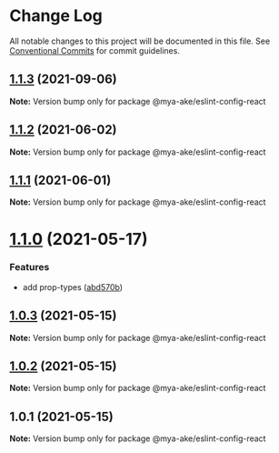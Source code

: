 # Change Log

All notable changes to this project will be documented in this file.
See [Conventional Commits](https://conventionalcommits.org) for commit guidelines.

## [1.1.3](https://github.com/mya-ake/shared/compare/@mya-ake/eslint-config-react@1.1.2...@mya-ake/eslint-config-react@1.1.3) (2021-09-06)

**Note:** Version bump only for package @mya-ake/eslint-config-react

## [1.1.2](https://github.com/mya-ake/shared/compare/@mya-ake/eslint-config-react@1.1.1...@mya-ake/eslint-config-react@1.1.2) (2021-06-02)

**Note:** Version bump only for package @mya-ake/eslint-config-react

## [1.1.1](https://github.com/mya-ake/shared/compare/@mya-ake/eslint-config-react@1.1.0...@mya-ake/eslint-config-react@1.1.1) (2021-06-01)

**Note:** Version bump only for package @mya-ake/eslint-config-react

# [1.1.0](https://github.com/mya-ake/shared/compare/@mya-ake/eslint-config-react@1.0.3...@mya-ake/eslint-config-react@1.1.0) (2021-05-17)

### Features

- add prop-types ([abd570b](https://github.com/mya-ake/shared/commit/abd570bc575d05df568c9c65bd736d6d36be6526))

## [1.0.3](https://github.com/mya-ake/shared/compare/@mya-ake/eslint-config-react@1.0.2...@mya-ake/eslint-config-react@1.0.3) (2021-05-15)

**Note:** Version bump only for package @mya-ake/eslint-config-react

## [1.0.2](https://github.com/mya-ake/shared/compare/@mya-ake/eslint-config-react@1.0.1...@mya-ake/eslint-config-react@1.0.2) (2021-05-15)

**Note:** Version bump only for package @mya-ake/eslint-config-react

## 1.0.1 (2021-05-15)

**Note:** Version bump only for package @mya-ake/eslint-config-react
